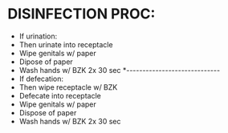 # DISINFECTION PROC:

* If urination:
* Then urinate into receptacle
* Wipe genitals w/ paper
* Dipose of paper
* Wash hands w/ BZK 2x 30 sec
*-----------------------------
* If defecation:
* Then wipe receptacle w/ BZK
* Defecate into receptacle
* Wipe genitals w/ paper
* Dispose of paper
* Wash hands w/ BZK 2x 30 sec
